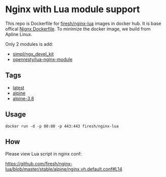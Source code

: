 # Nginx with Lua module support

This repo is Dockerfile for [firesh/nginx-lua](https://hub.docker.com/r/firesh/nginx-lua/) images in docker hub.
It is base offical [Nignx Dockerfile](https://github.com/nginxinc/docker-nginx/blob/master/stable/alpine/Dockerfile).
To minimize the docker image, we build from Apline Linux.

Only 2 modules is add:
 - [simpl/ngx_devel_kit](https://github.com/simpl/ngx_devel_kit)
 - [openresty/lua-nginx-module](https://github.com/openresty/lua-nginx-module)

## Tags
 - [latest]()
 - [alpine]()
 - [alpine-3.8]()

## Usage
 ```
 docker run -d -p 80:80 -p 443:443 firesh/nginx-lua
 ```
## How
Please view Lua script in nginx conf:

https://github.com/firesh/nginx-lua/blob/master/stable/alpine/nginx.vh.default.conf#L14
